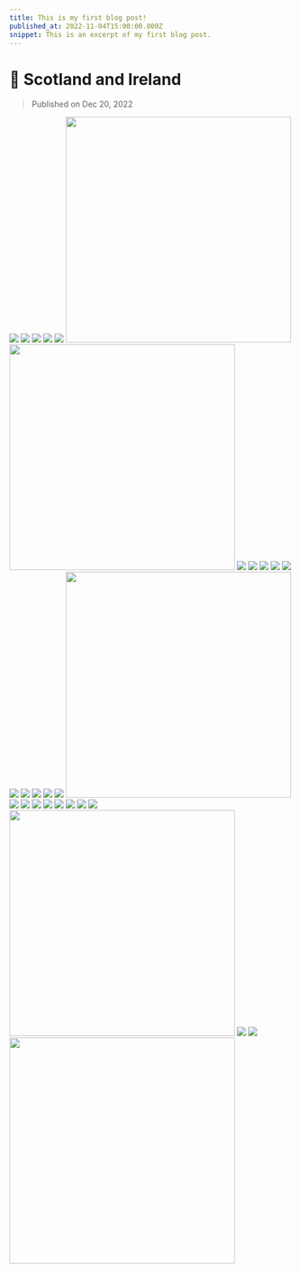 ```yaml
---
title: This is my first blog post!
published_at: 2022-11-04T15:00:00.000Z
snippet: This is an excerpt of my first blog post.
---
```


# 📸 Scotland and Ireland

> Published on Dec 20, 2022

<img src="https://static.bpev.me/blog/travel-scotland-ireland/medium/DSC00004%203.jpg" />

<img src="https://static.bpev.me/blog/travel-scotland-ireland/medium/DSC00007%202.jpg" />

<img src="https://static.bpev.me/blog/travel-scotland-ireland/medium/DSC00056.jpg" />

<img src="https://static.bpev.me/blog/travel-scotland-ireland/medium/DSC00088.jpg" />

<img src="https://static.bpev.me/blog/travel-scotland-ireland/medium/DSC00063.jpg" />

<img src="https://static.bpev.me/blog/travel-scotland-ireland/medium/DSC00079.jpg" width="400" />

<img src="https://static.bpev.me/blog/travel-scotland-ireland/full/IMG_20221201_181452.jpg" width="400" />

<img src="https://static.bpev.me/blog/travel-scotland-ireland/full/DSC00015.jpg" />

<img src="https://static.bpev.me/blog/travel-scotland-ireland/medium/DSC00017%202.jpg" />

<img src="https://static.bpev.me/blog/travel-scotland-ireland/full/DSC00017.jpg" />

<img src="https://static.bpev.me/blog/travel-scotland-ireland/medium/DSC00022.jpg" />

<img src="https://static.bpev.me/blog/travel-scotland-ireland/medium/DSC00034.jpg" />

<img src="https://static.bpev.me/blog/travel-scotland-ireland/medium/DSC00038%202.jpg" />

<img src="https://static.bpev.me/blog/travel-scotland-ireland/medium/DSC00041%202.jpg" />

<img src="https://static.bpev.me/blog/travel-scotland-ireland/medium/DSC00047.jpg" />

<img src="https://static.bpev.me/blog/travel-scotland-ireland/medium/DSC00049.jpg" />

<img src="https://static.bpev.me/blog/travel-scotland-ireland/medium/DSC00067.jpg" />

<img src="https://static.bpev.me/blog/travel-scotland-ireland/medium/DSC00070.jpg" width="400" />

<img src="https://static.bpev.me/blog/travel-scotland-ireland/medium/DSC00073.jpg" />

<img src="https://static.bpev.me/blog/travel-scotland-ireland/full/DSC00089.jpg" />

<img src="https://static.bpev.me/blog/travel-scotland-ireland/medium/DSC00097.jpg" />

<img src="https://static.bpev.me/blog/travel-scotland-ireland/medium/IMG_20221128_082439.jpg" />

<img src="https://static.bpev.me/blog/travel-scotland-ireland/medium/DSC00090.jpg" />

<img src="https://static.bpev.me/blog/travel-scotland-ireland/full/DSC00004%202.jpg" />

<img src="https://static.bpev.me/blog/travel-scotland-ireland/medium/DSC00008.jpg" />

<img src="https://static.bpev.me/blog/travel-scotland-ireland/medium/DSC00051.jpg" />

<img src="https://static.bpev.me/blog/travel-scotland-ireland/medium/DSC00041.jpg" width="400" />

<img src="https://static.bpev.me/blog/travel-scotland-ireland/full/DSC00028.jpg" />

<img src="https://static.bpev.me/blog/travel-scotland-ireland/medium/DSC00004.jpg" />

<img src="https://static.bpev.me/blog/travel-scotland-ireland/medium/DSC00010%202.jpg" width="400" />
